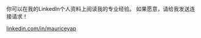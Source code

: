 你可以在我的LinkedIn个人资料上阅读我的专业经验。 如果愿意，请给我发送连接请求！

[linkedin.com/in/mauriceyap](https://www.linkedin.com/in/mauriceyap)